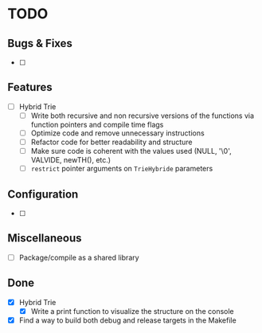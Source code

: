 # TODO

## Bugs & Fixes

- [ ]

## Features

- [ ] Hybrid Trie
  - [ ] Write both recursive and non recursive versions of the functions via function pointers and compile time flags
  - [ ] Optimize code and remove unnecessary instructions
  - [ ] Refactor code for better readability and structure
  - [ ] Make sure code is coherent with the values used (NULL, '\0', VALVIDE, newTH(), etc.)
  - [ ] `restrict` pointer arguments on `TrieHybride` parameters

## Configuration

- [ ]

## Miscellaneous

- [ ] Package/compile as a shared library

## Done

- [x] Hybrid Trie
  - [x] Write a print function to visualize the structure on the console
- [x] Find a way to build both debug and release targets in the Makefile
